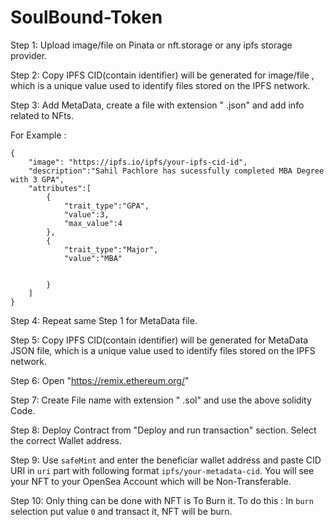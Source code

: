 ﻿# SoulBound-Token


Step 1: Upload image/file on Pinata or nft.storage or any ipfs storage provider.

Step 2: Copy IPFS CID(contain identifier) will be generated for image/file , which is a unique value used to identify files stored on the IPFS network.

Step 3: Add MetaData, create a file with extension " .json" and add info related to NFts.

For Example : 

```
{
    "image": "https://ipfs.io/ipfs/your-ipfs-cid-id",
    "description":"Sahil Pachlore has sucessfully completed MBA Degree with 3 GPA",
    "attributes":[
        {
            "trait_type":"GPA",
            "value":3,
            "max_value":4
        },
        {
            "trait_type":"Major",
            "value":"MBA"


        }
    ]
}
```
Step 4: Repeat same Step 1 for MetaData file.

Step 5: Copy IPFS CID(contain identifier) will be generated for MetaData JSON file, which is a unique value used to identify files stored on the IPFS network.

Step 6: Open "https://remix.ethereum.org/"

Step 7: Create File name with extension " .sol" and use the above solidity Code.

Step 8: Deploy Contract from "Deploy and run transaction" section. Select the correct Wallet address.

Step 9: Use ```safeMint``` and enter the beneficiar wallet address and paste CID URI in ```uri``` part with following format ```ipfs/your-metadata-cid```. You will see your NFT to your OpenSea Account which will be Non-Transferable.

Step 10: Only thing can be done with NFT is To Burn it. To do this : In ```burn``` selection put value ```0``` and transact it, NFT will be burn.




